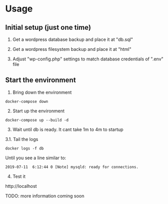 # Usage

## Initial setup (just one time)

1. Get a wordpress database backup and place it at "db.sql"

2. Get a wordpress filesystem backup and place it at "html"

3. Adjust "wp-config.php" settings to match database credentials of ".env" file

## Start the environment

1. Bring down the environment

```
docker-compose down
```

2. Start up the environment

```
docker-compose up --build -d
```

3. Wait until db is ready. It cant take 1m to 4m to startup

3.1. Tail the logs

```
docker logs -f db
```

Until you see a line similar to:

```
2019-07-11  6:12:44 0 [Note] mysqld: ready for connections.
```

4. Test it

http://localhost

TODO: more information coming soon
